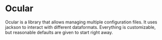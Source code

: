 # Ocular

Ocular is a library that allows managing multiple configuration files. It uses jackson to interact with different dataformats.
Everything is customizable, but reasonable defaults are given to start right away.

